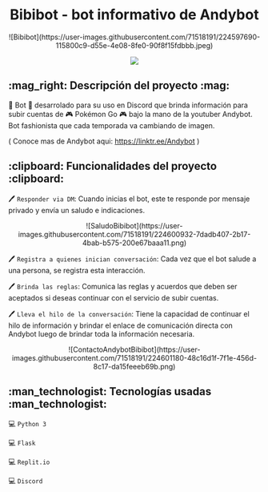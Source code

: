 <h1 align="center"> Bibibot - bot informativo de Andybot </h1>

<p align="center">
   ![Bibibot](https://user-images.githubusercontent.com/71518191/224597690-115800c9-d55e-4e08-8fe0-90f8f15fdbbb.jpeg)
</p>

<p align="center">
   <img src="https://img.shields.io/pypi/v/prueba?color=blue&label=versi%C3%B3n">
</p>

<h2><b>:mag_right: Descripción del proyecto :mag:</b></h2> 

:robot: Bot :robot: desarrolado para su uso en Discord que brinda información para subir cuentas de :video_game: Pokémon Go :video_game: bajo la mano de la youtuber Andybot. Bot fashionista que cada temporada va cambiando de imagen.

( Conoce mas de Andybot aqui: https://linktr.ee/Andybot )

 <h2><b>:clipboard: Funcionalidades del proyecto :clipboard:</b></h2> 

:pen: `Responder via DM`: Cuando inicias el bot, este te responde por mensaje privado y envía un saludo e indicaciones.
<p align="center">   
   ![SaludoBibibot](https://user-images.githubusercontent.com/71518191/224600932-7dadb407-2b17-4bab-b575-200e67baaa11.png)
</p>
   
:pen: `Registra a quienes inician conversación`: Cada vez que el bot salude a una persona, se registra esta interacción.
   
:pen: `Brinda las reglas`: Comunica las reglas y acuerdos que deben ser aceptados si deseas continuar con el servicio de subir cuentas.
   
:pen: `Lleva el hilo de la conversación`: Tiene la capacidad de continuar el hilo de información y brindar el enlace de comunicación directa con Andybot luego de brindar toda la información necesaria.
<p align="center">     
   ![ContactoAndybotBibibot](https://user-images.githubusercontent.com/71518191/224601180-48c16d1f-7f1e-456d-8c17-da15feeeb69b.png)
</p>

<h2><b>:man_technologist: Tecnologías usadas :man_technologist:</b></h2>    

:computer: `Python 3`

:computer: `Flask`

:computer: `Replit.io`

:computer: `Discord`



